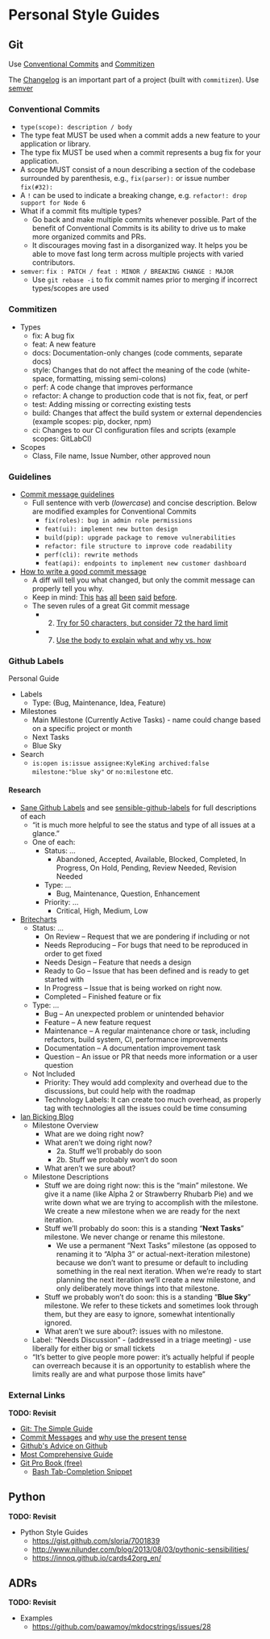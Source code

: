 # Personal Style Guides

## Git

Use [Conventional Commits](https://www.conventionalcommits.org/en/v1.0.0/) and [Commitizen](https://github.com/commitizen-tools/commitizen)

The [Changelog](https://keepachangelog.com/en/1.0.0/) is an important part of a project (built with `commitizen`). Use [semver](https://semver.org/)

### Conventional Commits

- `type(scope): description / body`
- The type feat MUST be used when a commit adds a new feature to your application or library.
- The type fix MUST be used when a commit represents a bug fix for your application.
- A scope MUST consist of a noun describing a section of the codebase surrounded by parenthesis, e.g., `fix(parser):` or issue number `fix(#32):`
- A `!` can be used to indicate a breaking change, e.g. `refactor!: drop support for Node 6`
- What if a commit fits multiple types?
    - Go back and make multiple commits whenever possible. Part of the benefit of Conventional Commits is its ability to drive us to make more organized commits and PRs.
    - It discourages moving fast in a disorganized way. It helps you be able to move fast long term across multiple projects with varied contributors.
- `semver`: `fix : PATCH / feat : MINOR / BREAKING CHANGE : MAJOR`
    - Use `git rebase -i` to fix commit names prior to merging if incorrect types/scopes are used

### Commitizen

- Types
    - fix: A bug fix
    - feat: A new feature
    - docs: Documentation-only changes (code comments, separate docs)
    - style: Changes that do not affect the meaning of the code (white-space, formatting, missing semi-colons)
    - perf: A code change that improves performance
    - refactor: A change to production code that is not fix, feat, or perf
    - test: Adding missing or correcting existing tests
    - build: Changes that affect the build system or external dependencies (example scopes: pip, docker, npm)
    - ci: Changes to our CI configuration files and scripts (example scopes: GitLabCI)
- Scopes
    - Class, File name, Issue Number, other approved noun

### Guidelines

- [Commit message guidelines](https://writingfordevelopers.substack.com/p/how-to-write-a-commit-message)
    - Full sentence with verb (*lowercase*) and concise description. Below are modified examples for Conventional Commits
        - `fix(roles): bug in admin role permissions`
        - `feat(ui): implement new button design`
        - `build(pip): upgrade package to remove vulnerabilities`
        - `refactor: file structure to improve code readability`
        - `perf(cli): rewrite methods`
        - `feat(api): endpoints to implement new customer dashboard`
- [How to write a good commit message](https://chris.beams.io/posts/git-commit/)
    - A diff will tell you what changed, but only the commit message can properly tell you why.
    - Keep in mind: [This](http://tbaggery.com/2008/04/19/a-note-about-git-commit-messages.html) [has](https://www.git-scm.com/book/en/v2/Distributed-Git-Contributing-to-a-Project#_commit_guidelines) [all](https://github.com/torvalds/subsurface-for-dirk/blob/master/README.md#contributing) [been](http://who-t.blogspot.co.at/2009/12/on-commit-messages.html) [said](https://github.com/erlang/otp/wiki/writing-good-commit-messages) [before](https://github.com/spring-projects/spring-framework/blob/30bce7/CONTRIBUTING.md#format-commit-messages).
    - The seven rules of a great Git commit message
        - 2. [Try for 50 characters, but consider 72 the hard limit](https://chris.beams.io/posts/git-commit/#limit-50)
        - 7. [Use the body to explain what and why vs. how](https://chris.beams.io/posts/git-commit/#why-not-how)

### Github Labels

Personal Guide

- Labels
    - Type: (Bug, Maintenance, Idea, Feature)
- Milestones
    - Main Milestone (Currently Active Tasks) - name could change based on a specific project or month
    - Next Tasks
    - Blue Sky
- Search
    - `is:open is:issue assignee:KyleKing archived:false milestone:"blue sky"` or `no:milestone` etc.

#### Research

- [Sane Github Labels](https://medium.com/@dave_lunny/sane-github-labels-c5d2e6004b63) and see [sensible-github-labels](https://github.com/Relequestual/sensible-github-labels) for full descriptions of each
    - “it is much more helpful to see the status and type of all issues at a glance.”
    - One of each:
        - Status: …
            - Abandoned, Accepted, Available, Blocked, Completed, In Progress, On Hold, Pending, Review Needed, Revision Needed
        - Type: …
            - Bug, Maintenance, Question, Enhancement
        - Priority: …
            - Critical, High, Medium, Low
- [Britecharts](https://britecharts.github.io/britecharts/github-labels.html)
    - Status: …
        - On Review – Request that we are pondering if including or not
        - Needs Reproducing – For bugs that need to be reproduced in order to get fixed
        - Needs Design – Feature that needs a design
        - Ready to Go – Issue that has been defined and is ready to get started with
        - In Progress – Issue that is being worked on right now.
        - Completed – Finished feature or fix
    - Type: …
        - Bug – An unexpected problem or unintended behavior
        - Feature – A new feature request
        - Maintenance – A regular maintenance chore or task, including refactors, build system, CI, performance improvements
        - Documentation – A documentation improvement task
        - Question – An issue or PR that needs more information or a user question
    - Not Included
        - Priority: They would add complexity and overhead due to the discussions, but could help with the roadmap
        - Technology Labels: It can create too much overhead, as properly tag with technologies all the issues could be time consuming
- [Ian Bicking Blog](https://www.ianbicking.org/blog/2014/03/use-github-issues-to-organize-a-project.html)
    - Milestone Overview
        - What are we doing right now?
        - What aren’t we doing right now?
            - 2a. Stuff we’ll probably do soon
            - 2b. Stuff we probably won’t do soon
        - What aren’t we sure about?
    - Milestone Descriptions
        - Stuff we are doing right now: this is the “main” milestone. We give it a name (like Alpha 2 or Strawberry Rhubarb Pie) and we write down what we are trying to accomplish with the milestone. We create a new milestone when we are ready for the next iteration.
        - Stuff we’ll probably do soon: this is a standing “**Next Tasks**” milestone. We never change or rename this milestone.
            - We use a permanent “Next Tasks” milestone (as opposed to renaming it to “Alpha 3” or actual-next-iteration milestone) because we don’t want to presume or default to including something in the real next iteration. When we’re ready to start planning the next iteration we’ll create a new milestone, and only deliberately move things into that milestone.
        - Stuff we probably won’t do soon: this is a standing “**Blue Sky**” milestone. We refer to these tickets and sometimes look through them, but they are easy to ignore, somewhat intentionally ignored.
        - What aren’t we sure about?: issues with no milestone.
    - Label: “Needs Discussion” - (addressed in a triage meeting) - use liberally for either big or small tickets
    - “It’s better to give people more power: it’s actually helpful if people can overreach because it is an opportunity to establish where the limits really are and what purpose those limits have”

### External Links

**TODO: Revisit**

- [Git: The Simple Guide][1]
- [Commit Messages][2] and [why use the present tense](https://news.ycombinator.com/item?id=8874177)
- [Github's Advice on Github](https://github.com/erlang/otp/wiki/Writing-good-commit-messages)
- [Most Comprehensive Guide](https://chris.beams.io/posts/git-commit/)
- [Git Pro Book (free)](https://git-scm.com/book/en/v2)
    - [Bash Tab-Completion Snippet](https://git-scm.com/book/en/v2/Appendix-A%3A-Git-in-Other-Environments-Git-in-Bash)

[1]: http://rogerdudler.github.io/git-guide/
[2]: https://github.com/atom/atom/blob/master/CONTRIBUTING.md#styleguides

## Python

**TODO: Revisit**

- Python Style Guides
    - https://gist.github.com/sloria/7001839
    - http://www.nilunder.com/blog/2013/08/03/pythonic-sensibilities/
    - https://innoq.github.io/cards42org_en/

## ADRs

**TODO: Revisit**

- Examples
    - https://github.com/pawamoy/mkdocstrings/issues/28
